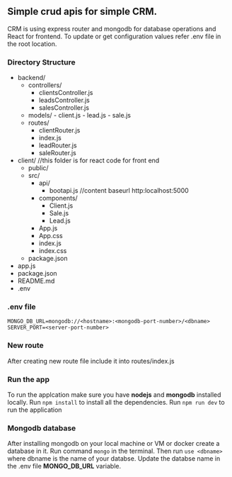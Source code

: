 ## Simple crud apis for simple CRM.
CRM is using express router and mongodb for database operations and React for frontend. To update or get configuration values refer .env file in the root location.

### Directory Structure
- backend/
    - controllers/
         - clientsController.js
         - leadsController.js
         - salesController.js
    - models/
          - client.js
          - lead.js
          - sale.js
    - routes/
        - clientRouter.js
         - index.js
         - leadRouter.js
         - saleRouter.js
- client/                 //this folder is for react code for front end
   - public/
   - src/
      - api/
          - bootapi.js    //content baseurl http:localhost:5000 
      - components/
         - Client.js
		 - Sale.js
		 - Lead.js
      - App.js
      - App.css
      - index.js
      - index.css
   - package.json
- app.js
- package.json
- README.md
- .env


### .env file
```
MONGO_DB_URL=mongodb://<hostname>:<mongodb-port-number>/<dbname>
SERVER_PORT=<server-port-number>
```

### New route
After creating new route file include it into routes/index.js

### Run the app
To run the applcation make sure you have **nodejs** and **mongodb** installed locally.
Run `npm install` to install all the dependencies.
Run `npm run dev` to run the application

### Mongodb database
After installing mongodb on your local machine or VM or docker create a database in it.
Run command `mongo` in the terminal. Then run `use <dbname>` where dbname is the name of your databse.
Update the databse name in the .env file **MONGO_DB_URL** variable.
